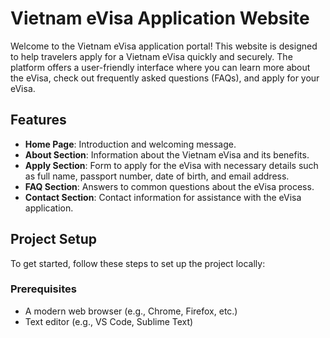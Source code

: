 # Vietnam eVisa Application Website

Welcome to the Vietnam eVisa application portal! This website is designed to help travelers apply for a Vietnam eVisa quickly and securely. The platform offers a user-friendly interface where you can learn more about the eVisa, check out frequently asked questions (FAQs), and apply for your eVisa.

## Features

- **Home Page**: Introduction and welcoming message.
- **About Section**: Information about the Vietnam eVisa and its benefits.
- **Apply Section**: Form to apply for the eVisa with necessary details such as full name, passport number, date of birth, and email address.
- **FAQ Section**: Answers to common questions about the eVisa process.
- **Contact Section**: Contact information for assistance with the eVisa application.

## Project Setup

To get started, follow these steps to set up the project locally:

### Prerequisites

- A modern web browser (e.g., Chrome, Firefox, etc.)
- Text editor (e.g., VS Code, Sublime Text)
